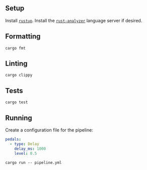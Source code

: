 ## Setup

Install [`rustup`](https://rustup.rs/). Install the [`rust-analyzer`](https://rust-analyzer.github.io) language server if desired.

## Formatting

```shell
cargo fmt
```

## Linting

```shell
cargo clippy
```

## Tests

```shell
cargo test
```

## Running

Create a configuration file for the pipeline:

```yaml
pedals:
  - type: Delay
    delay_ms: 1000
    level: 0.5
```

```shell
cargo run -- pipeline.yml
```

